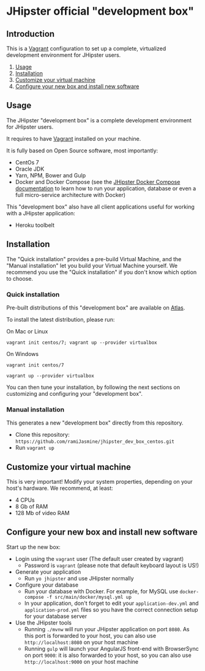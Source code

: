 # JHipster official "development box"

## Introduction

This is a [Vagrant](https://www.vagrantup.com/) configuration to set up a complete, virtualized development environment 
for JHipster users.

1. [Usage](#usage)
2. [Installation](#setup)
3. [Customize your virtual machine](#customize)
4. [Configure your new box and install new software](#configure)

## <a name="usage"></a> Usage

The JHipster "development box" is a complete development environment for JHipster users.

It requires to have [Vagrant](https://www.vagrantup.com/) installed on your machine.

It is fully based on Open Source software, most importantly:

- CentOs 7
- Oracle JDK
- Yarn, NPM, Bower and Gulp
- Docker and Docker Compose (see the [JHipster Docker Compose documentation](http://jhipster.github.io/docker-compose/) to learn 
how to run your application, database or even a full micro-service architecture with Docker)


This "development box" also have all client applications useful for working with a JHipster application:

- Heroku toolbelt

## <a name="setup"></a> Installation

The "Quick installation" provides a pre-build Virtual Machine, and the "Manual installation" let you build your Virtual Machine yourself. We recommend you use the "Quick installation" if you don't know which option to choose.

### Quick installation

Pre-built distributions of this "development box" are available on [Atlas](https://atlas.hashicorp.com/centos/boxes/7).

To install the latest distribution, please run:

On Mac or Linux

`vagrant init centos/7; vagrant up --provider virtualbox`

On Windows

`vagrant init centos/7`

`vagrant up --provider virtualbox`

You can then tune your installation, by following the next sections on customizing and configuring your "development box".

### Manual installation

This generates a new "development box" directly from this repository.

- Clone this repository: `https://github.com/ramiJasmine/jhipster_dev_box_centos.git`
- Run `vagrant up`

## <a name="customize"></a> Customize your virtual machine

This is very important! Modify your system properties, depending on your host's hardware. We recommend, at least:

- 4 CPUs
- 8 Gb of RAM
- 128 Mb of video RAM

## <a name="configure"></a> Configure your new box and install new software

Start up the new box:

- Login using the `vagrant` user (The default user created by vagrant)
  - Password is `vagrant` (please note that default keyboard layout is US!)
- Generate your application
  - Run `yo jhipster` and use JHipster normally
- Configure your database
  - Run your database with Docker. For example, for MySQL use `docker-compose -f src/main/docker/mysql.yml up`
  - In your application, don't forget to edit your `application-dev.yml` and `application-prod.yml` files so you have the correct connection setup for your database server
- Use the JHipster tools
  - Running `./mvnw` will run your JHipster application on port `8080`. As this port is forwarded to your host, you can also use `http://localhost:8080` on your host machine
  - Running `gulp` will launch your AngularJS front-end with BrowserSync on port `9000`: it is also forwarded to your host, so you can also use `http://localhost:9000` on your host machine
